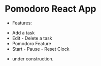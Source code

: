 # Pomodoro React App

- Features:

* Add a task
* Edit - Delete a task
* Pomodoro Feature
* Start - Pause - Reset Clock

- under construction.
